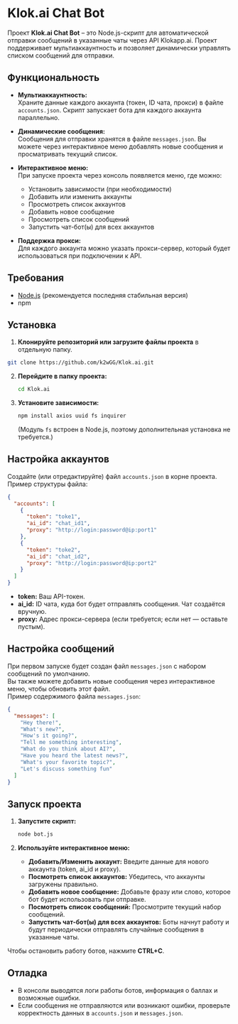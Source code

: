 # Klok.ai Chat Bot

Проект **Klok.ai Chat Bot** – это Node.js-скрипт для автоматической отправки сообщений в указанные чаты через API Klokapp.ai. Проект поддерживает мультиаккаунтность и позволяет динамически управлять списком сообщений для отправки.

## Функциональность

- **Мультиаккаунтность:**  
  Храните данные каждого аккаунта (токен, ID чата, прокси) в файле `accounts.json`. Скрипт запускает бота для каждого аккаунта параллельно.

- **Динамические сообщения:**  
  Сообщения для отправки хранятся в файле `messages.json`. Вы можете через интерактивное меню добавлять новые сообщения и просматривать текущий список.

- **Интерактивное меню:**  
  При запуске проекта через консоль появляется меню, где можно:
  - Установить зависимости (при необходимости)
  - Добавить или изменить аккаунты
  - Просмотреть список аккаунтов
  - Добавить новое сообщение
  - Просмотреть список сообщений
  - Запустить чат-бот(ы) для всех аккаунтов

- **Поддержка прокси:**  
  Для каждого аккаунта можно указать прокси-сервер, который будет использоваться при подключении к API.

## Требования

- [Node.js](https://nodejs.org) (рекомендуется последняя стабильная версия)
- npm

## Установка

1. **Клонируйте репозиторий или загрузите файлы проекта** в отдельную папку.
  ```bash
  git clone https://github.com/k2wGG/Klok.ai.git
  ```
2. **Перейдите в папку проекта:**
   ```bash
   cd Klok.ai
   ```

3. **Установите зависимости:**
   ```bash
   npm install axios uuid fs inquirer
   ```
   (Модуль `fs` встроен в Node.js, поэтому дополнительная установка не требуется.)

## Настройка аккаунтов

Создайте (или отредактируйте) файл `accounts.json` в корне проекта. Пример структуры файла:

```json
{
  "accounts": [
    {
      "token": "toke1",
      "ai_id": "chat_id1",
      "proxy": "http://login:password@ip:port1"
    },
    {
      "token": "toke2",
      "ai_id": "chat_id2",
      "proxy": "http://login:password@ip:port2"
    }
  ]
}
```

- **token:** Ваш API-токен.  
- **ai_id:** ID чата, куда бот будет отправлять сообщения. Чат создаётся вручную.  
- **proxy:** Адрес прокси-сервера (если требуется; если нет — оставьте пустым).

## Настройка сообщений

При первом запуске будет создан файл `messages.json` с набором сообщений по умолчанию.  
Вы также можете добавить новые сообщения через интерактивное меню, чтобы обновить этот файл.  
Пример содержимого файла `messages.json`:

```json
{
  "messages": [
    "Hey there!",
    "What's new?",
    "How's it going?",
    "Tell me something interesting",
    "What do you think about AI?",
    "Have you heard the latest news?",
    "What's your favorite topic?",
    "Let's discuss something fun"
  ]
}
```

## Запуск проекта

1. **Запустите скрипт:**
   ```bash
   node bot.js
   ```

2. **Используйте интерактивное меню:**
   - **Добавить/Изменить аккаунт:** Введите данные для нового аккаунта (token, ai_id и proxy).  
   - **Посмотреть список аккаунтов:** Убедитесь, что аккаунты загружены правильно.  
   - **Добавить новое сообщение:** Добавьте фразу или слово, которое бот будет использовать при отправке.  
   - **Посмотреть список сообщений:** Просмотрите текущий набор сообщений.  
   - **Запустить чат-бот(ы) для всех аккаунтов:** Боты начнут работу и будут периодически отправлять случайные сообщения в указанные чаты.

Чтобы остановить работу ботов, нажмите **CTRL+C**.

## Отладка

- В консоли выводятся логи работы ботов, информация о баллах и возможные ошибки.  
- Если сообщения не отправляются или возникают ошибки, проверьте корректность данных в `accounts.json` и `messages.json`.
